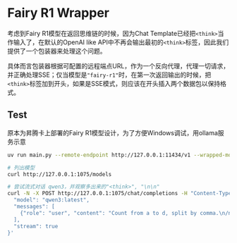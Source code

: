 # Fairy R1 Wrapper

考虑到Fairy R1模型在返回思维链的时候，因为Chat Template已经把`<think>`当作输入了，在默认的OpenAI like API中不再会输出最初的`<think>`标签，因此我们提供了一个包装器来处理这个问题。

具体而言包装器根据可配置的远程端点URL，作为一个反向代理，代理一切请求，并正确处理SSE；仅当模型是`"fairy-r1"`时，在第一次返回输出的时候，把`<think>`标签加到开头，如果是SSE模式，则应该在开头插入两个数据包以保持格式。

## Test

原本为昇腾卡上部署的Fairy R1模型设计，为了方便Windows调试，用ollama服务示意

```bash
uv run main.py --remote-endpoint http://127.0.0.1:11434/v1 --wrapped-model qwen3:4b

# 列出模型
curl http://127.0.0.1:1075/models

# 尝试流式对话 qwen3，并观察多出来的"<think>", "\n\n"
curl -N -X POST http://127.0.0.1:1075/chat/completions -H "Content-Type: application/json" -d '{
  "model": "qwen3:latest",
  "messages": [
    {"role": "user", "content": "Count from a to d, split by comma.\n/nothink"}
  ],
  "stream": true
}'
```
